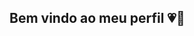 ## Bem vindo ao meu perfil 💗💋

<!--
**acrysstein/acrysstein** is a ✨ _special_ ✨ repository because its `README.md` (this file) appears on your GitHub profile.

Here are some ideas to get you started:

- Estou estudando a plataforma [Alura].(https://www.alura.com.br).
- E me desenvolvendo na linguagem JavaScript.
- Irei utilizar essa plataforma para minha organização e compartilhamento dos meus projetos.
- 🤔 I’m looking for help with ...
- 💬 Ask me about ...
- 📫 How to reach me: ...
- 😄 Pronouns: ...
- ⚡ Fun fact: ...
-->

